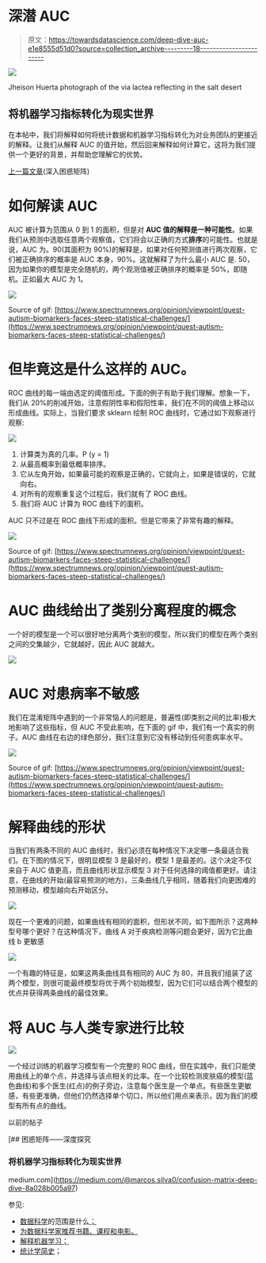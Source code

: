 # 深潜 AUC

> 原文：<https://towardsdatascience.com/deep-dive-auc-e1e8555d51d0?source=collection_archive---------18----------------------->

![](img/3300da834b76b9234ab80169f4512ff9.png)

Jheison Huerta photograph of the via lactea reflecting in the salt desert

## 将机器学习指标转化为现实世界

在本帖中，我们将解释如何将统计数据和机器学习指标转化为对业务团队的更接近的解释。让我们从解释 AUC 的值开始，然后回来解释如何计算它，这将为我们提供一个更好的背景，并帮助您理解它的优势。

[上一篇文章](https://medium.com/@marcos.silva0/confusion-matrix-deep-dive-8a028b005a97?sk=61f17ae466b8d1d484547328bb72b3e7)(深入困惑矩阵)

# 如何解读 AUC

AUC 被计算为范围从 0 到 1 的面积，但是对 **AUC 值的解释是一种可能性**。如果我们从预测中选取任意两个观察值，它们将会以正确的方式**排序**的可能性。也就是说，AUC 为。90(其面积为 90%)的解释是，如果对任何预测值进行两次观察，它们被正确排序的概率是 AUC 本身，90%。这就解释了为什么最小 AUC 是. 50，因为如果你的模型是完全随机的，两个观测值被正确排序的概率是 50%，即随机。正如最大 AUC 为 1。

![](img/5c7a8da103345818317f082535f2e390.png)

Source of gif: [https://www.spectrumnews.org/opinion/viewpoint/quest-autism-biomarkers-faces-steep-statistical-challenges/](https://www.spectrumnews.org/opinion/viewpoint/quest-autism-biomarkers-faces-steep-statistical-challenges/)

# 但毕竟这是什么这样的 AUC。

ROC 曲线的每一端由选定的阈值形成。下面的例子有助于我们理解。想象一下，我们从 20%的削减开始，注意假阴性率和假阳性率，我们在不同的阈值上移动以形成曲线。实际上，当我们要求 sklearn 绘制 ROC 曲线时，它通过如下观察进行观察:

![](img/52712ace17f091a96dbefbeb3c9acf1e.png)

1.  计算类为真的几率。P (y = 1)
2.  从最高概率到最低概率排序。
3.  它从左角开始，如果最可能的观察是正确的，它就向上，如果是错误的，它就向右。
4.  对所有的观察重复这个过程后，我们就有了 ROC 曲线。
5.  我们将 AUC 计算为 ROC 曲线下的面积。

AUC 只不过是在 ROC 曲线下形成的面积。但是它带来了非常有趣的解释。

![](img/cc966c08b6204dde47de3cf816825dea.png)

Source of gif: [https://www.spectrumnews.org/opinion/viewpoint/quest-autism-biomarkers-faces-steep-statistical-challenges/](https://www.spectrumnews.org/opinion/viewpoint/quest-autism-biomarkers-faces-steep-statistical-challenges/)

# AUC 曲线给出了类别分离程度的概念

一个好的模型是一个可以很好地分离两个类别的模型，所以我们的模型在两个类别之间的交集越少，它就越好，因此 AUC 就越大。

![](img/080cfa822e7f9b38a96649f207935f7c.png)

# AUC 对患病率不敏感

我们在混淆矩阵中遇到的一个非常恼人的问题是，普遍性(即类别之间的比率)极大地影响了这些指标，但 AUC 不受此影响，在下面的 gif 中，我们有一个真实的例子。AUC 曲线在右边的绿色部分，我们注意到它没有移动到任何患病率水平。

![](img/65bb3136da751b867892b515717d9c3d.png)

Source of gif: [https://www.spectrumnews.org/opinion/viewpoint/quest-autism-biomarkers-faces-steep-statistical-challenges/](https://www.spectrumnews.org/opinion/viewpoint/quest-autism-biomarkers-faces-steep-statistical-challenges/)

# 解释曲线的形状

当我们有两条不同的 AUC 曲线时，我们必须在每种情况下决定哪一条最适合我们。在下图的情况下，很明显模型 3 是最好的，模型 1 是最差的。这个决定不仅来自于 AUC 值更高，而且曲线形状显示模型 3 对于任何选择的阈值都更好。请注意，在曲线的开始(最容易预测的地方)，三条曲线几乎相同，随着我们向更困难的预测移动，模型越向右开始区分。

![](img/2ffd40f9d046f7390fe03b0e4191679b.png)

现在一个更难的问题，如果曲线有相同的面积，但形状不同，如下图所示？这两种型号哪个更好？在这种情况下，曲线 A 对于疾病检测等问题会更好，因为它比曲线 b 更敏感

![](img/3d37db1d271a2512d09389dae1691b8f.png)

一个有趣的特征是，如果这两条曲线具有相同的 AUC 为 80，并且我们组装了这两个模型，则很可能最终模型将优于两个初始模型，因为它们可以结合两个模型的优点并获得两条曲线的最佳效果。

# 将 AUC 与人类专家进行比较

![](img/005688c44104ce81eed0ef70f24dc4be.png)

一个经过训练的机器学习模型有一个完整的 ROC 曲线，但在实践中，我们只能使用曲线上的单个点，并选择与该点相关的比率。在一个比较检测皮肤癌的模型(蓝色曲线)和多个医生(红点)的例子旁边，注意每个医生是一个单点。有些医生更敏感，有些更准确，但他们仍然选择单个切口，所以他们用点来表示，因为我们的模型有所有点的曲线。

以前的帖子

[](https://medium.com/@marcos.silva0/confusion-matrix-deep-dive-8a028b005a97) [## 困惑矩阵——深度探究

### 将机器学习指标转化为现实世界

medium.com](https://medium.com/@marcos.silva0/confusion-matrix-deep-dive-8a028b005a97) 

参见:

*   [数据科学](https://medium.com/swlh/data-science-and-the-data-scientist-db200aac4ea0)的范围是什么[；](https://medium.com/beacon-insight/ci%C3%AAncia-de-dados-e-o-cientista-de-dados-72634fcc1a4c)
*   [为数据科学家推荐书籍、课程和电影。](/how-to-become-a-data-scientist-2a02ed565336)
*   [解释机器学习；](/the-ultimate-guide-using-game-theory-to-interpret-machine-learning-c384cbb6929)
*   [统计学简史](http://a%20brief%20history%20of%20statistics/)；